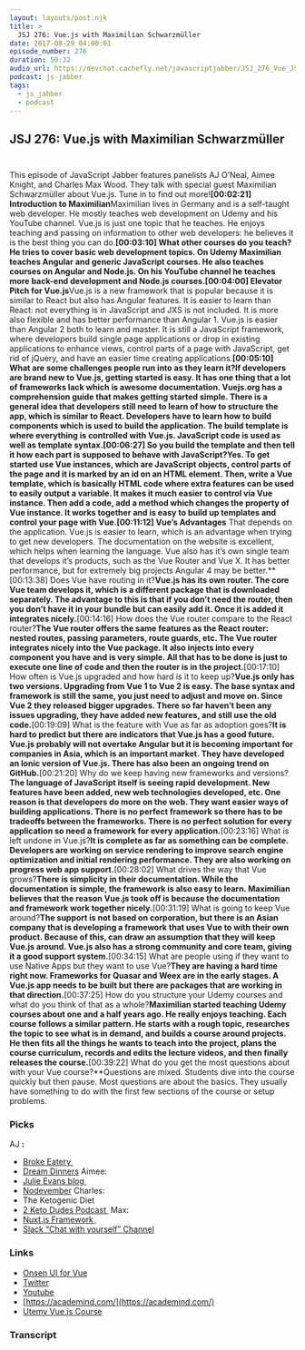 ```yaml
---
layout: layouts/post.njk
title: >
  JSJ 276: Vue.js with Maximilian Schwarzmüller
date: 2017-08-29 04:00:01
episode_number: 276
duration: 50:32
audio_url: https://devchat.cachefly.net/javascriptjabber/JSJ_276_Vue_JS_with_Maximilian_S.mp3
podcast: js-jabber
tags:
  - js_jabber
  - podcast
---
```


## **JSJ 276: Vue.js with Maximilian Schwarzmüller &nbsp;&nbsp;&nbsp;&nbsp;&nbsp;&nbsp;&nbsp;&nbsp;**

This episode of JavaScript Jabber features panelists AJ O’Neal, Aimee Knight, and Charles Max Wood. They talk with special guest Maximilian Schwarzmüller about Vue.js. Tune in to find out more!**[00:02:21] Introduction to Maximilian**Maximilian lives in Germany and is a self-taught web developer. He mostly teaches web development on Udemy and his YouTube channel. Vue.js is just one topic that he teaches. He enjoys teaching and passing on information to other web developers: he believes it is the best thing you can do.**[00:03:10] What other courses do you teach?**He tries to cover basic web development topics. On Udemy Maximilian teaches Angular and generic JavaScript courses. He also teaches courses on Angular and Node.js. On his YouTube channel he teaches more back-end development and Node.js courses.**[00:04:00] Elevator Pitch for Vue.js**Vue.js is a new framework that is popular because it is similar to React but also has Angular features. It is easier to learn than React: not everything is in JavaScript and JXS is not included. It is more also flexible and has better performance than Angular 1. Vue.js is easier than Angular 2 both to learn and master. It is still a JavaScript framework, where developers build single page applications or drop in existing applications to enhance views, control parts of a page with JavaScript, get rid of jQuery, and have an easier time creating applications.**[00:05:10] What are some challenges people run into as they learn it?**If developers are brand new to Vue.js, getting started is easy. It has one thing that a lot of frameworks lack which is awesome documentation. Vuejs.org has a comprehension guide that makes getting started simple. There is a general idea that developers still need to learn of how to structure the app, which is similar to React. Developers have to learn how to build components which is used to build the application. The build template is where everything is controlled with Vue.js. JavaScript code is used as well as template syntax.**[00:06:27] So you build the template and then tell it how each part is supposed to behave with JavaScript?**Yes. To get started use Vue instances, which are JavaScript objects, control parts of the page and it is marked by an id on an HTML element. Then, write a Vue template, which is basically HTML code where extra features can be used to easily output a variable. It makes it much easier to control via Vue instance. Then add a code, add a method which changes the property of Vue instance. It works together and is easy to build up templates and control your page with Vue.**[00:11:12] Vue’s Advantages** That depends on the application. Vue.js is easier to learn, which is an advantage when trying to get new developers. The documentation on the website is excellent, which helps when learning the language. Vue also has it’s own single team that develops it’s products, such as the Vue Router and Vue X. It has better performance, but for extremely big projects Angular 4 may be better.**[00:13:38] Does Vue have routing in it?**Vue.js has its own router. The core Vue team develops it, which is a different package that is downloaded separately. The advantage to this is that if you don’t need the router, then you don’t have it in your bundle but can easily add it. Once it is added it integrates nicely.**[00:14:16] How does the Vue router compare to the React router?**The Vue router offers the same features as the React router: nested routes, passing parameters, route guards, etc. The Vue router integrates nicely into the Vue package. It also injects into every component you have and is very simple. All that has to be done is just to execute one line of code and then the router is in the project.**[00:17:10] How often is Vue.js upgraded and how hard is it to keep up?**Vue.js only has two versions. Upgrading from Vue 1 to Vue 2 is easy. The base syntax and framework is still the same, you just need to adjust and move on. Since Vue 2 they released bigger upgrades. There so far haven’t been any issues upgrading, they have added new features, and still use the old code.**[00:19:09] What is the feature with Vue as far as adoption goes?**It is hard to predict but there are indicators that Vue.js has a good future. Vue.js probably will not overtake Angular but it is becoming important for companies in Asia, which is an important market. They have developed an Ionic version of Vue.js. There has also been an ongoing trend on GitHub.**[00:21:20] Why do we keep having new frameworks and versions?**The language of JavaScript itself is seeing rapid development. New features have been added, new web technologies developed, etc. One reason is that developers do more on the web. They want easier ways of building applications. There is no perfect framework so there has to be tradeoffs between the frameworks. There is no perfect solution for every application so need a framework for every application.**[00:23:16] What is left undone in Vue.js?**It is complete as far as something can be complete. Developers are working on service rendering to improve search engine optimization and initial rendering performance. They are also working on progress web app support.**[00:28:02] What drives the way that Vue grows?**There is simplicity in their documentation. While the documentation is simple, the framework is also easy to learn. Maximilian believes that the reason Vue.js took off is because the documentation and framework work together nicely.**[00:31:19] What is going to keep Vue around?**The support is not based on corporation, but there is an Asian company that is developing a framework that uses Vue to with their own product. Because of this, can draw an assumption that they will keep Vue.js around. Vue.js also has a strong community and core team, giving it a good support system.**[00:34:15] What are people using if they want to use Native Apps but they want to use Vue?**They are having a hard time right now. Frameworks for Quasar and Weex are in the early stages. A Vue.js app needs to be built but there are packages that are working in that direction.**[00:37:25] How do you structure your Udemy courses and what do you think of that as a whole?**Maximilian started teaching Udemy courses about one and a half years ago. He really enjoys teaching. Each course follows a similar pattern. He starts with a rough topic, researches the topic to see what is in demand, and builds a course around projects. He then fits all the things he wants to teach into the project, plans the course curriculum, records and edits the lecture videos, and then finally releases the course.**[00:39:22] What do you get the most questions about with your Vue course?**Questions are mixed. Students dive into the course quickly but then pause. Most questions are about the basics. They usually have something to do with the first few sections of the course or setup problems.

### **Picks &nbsp;&nbsp;&nbsp;&nbsp;&nbsp;&nbsp;&nbsp;&nbsp;**

AJ **:**

- [Broke Eatery&nbsp;](https://brokeeateryprovo.com/)
- [Dream Dinners](https://dreamdinners.com/)
  Aimee:
- [Julie Evans blog&nbsp;](https://jvns.ca/blog/2017/08/06/learning-at-work/)
- [Nodevember](http://nodevember.org/)
  Charles:
- The Ketogenic Diet
- [2 Keto Dudes Podcast&nbsp;](http://2ketodudes.com/)
  Max:
- [Nuxt.js Framework&nbsp;](https://nuxtjs.org)
- [Slack “Chat with yourself” Channel](http://www.slack.com)

### **Links**

- [Onsen UI for Vue](https://onsen.io/vue/)
- [Twitter](https://twitter.com/maxedapps?lang=en)
- [Youtube](https://www.youtube.com/channel/UCSJbGtTlrDami-tDGPUV9-w)
- [https://academind.com/](https://academind.com/)
- [Utemy Vue.js Course](https://www.udemy.com/vuejs-2-the-complete-guide/)

### Transcript

